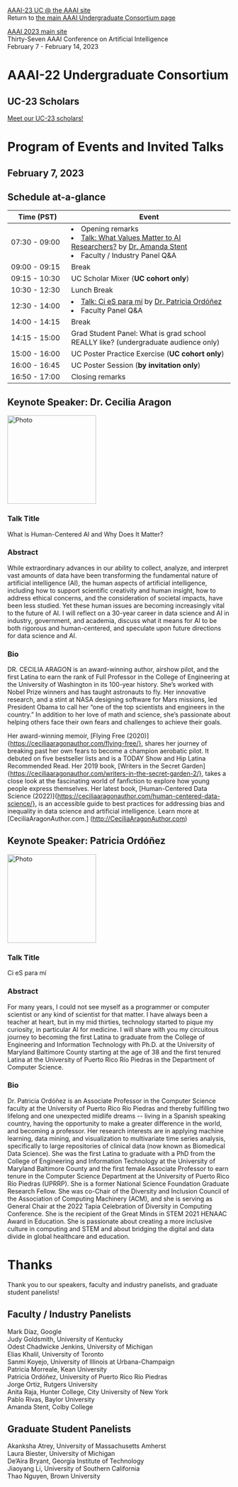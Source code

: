 [AAAI-23 UC @ the AAAI site ](https://aaai.org/Conferences/AAAI-23/undergraduate-consortium/)  
Return to [the main AAAI Undergraduate Consortium page](https://aaai-uc.github.io/)

[AAAI 2023 main site](https://aaai.org/Conferences/AAAI-23/)  
Thirty-Seven AAAI Conference on Artificial Intelligence  
February 7 - February 14, 2023


# AAAI-22 Undergraduate Consortium 

## UC-23 Scholars

[Meet our UC-23 scholars!](https://aaai-uc.github.io/2023_scholarsDRAFT.html)

# Program of Events and Invited Talks
## February 7, 2023


## Schedule at-a-glance

<table>
 <thead>
<tr>
<th width="120">Time (PST) </th>
<th>Event</th>
</tr>
</thead>
 <tbody>
  <tr>
   <td width="120">07:30 - 09:00
   </td>
   <td>
    <li>Opening remarks</li>
    <li><a href="https://aaai-uc.github.io/2022_schedule.html#keynote-speaker-amanda-stent">Talk: What Values Matter to AI Researchers?</a> by <a href="https://amandastent.net/">Dr. Amanda Stent</a></li><li>
    Faculty / Industry Panel Q&A</li>
   </td>
  </tr>
  <tr>
   <td>09:00 - 09:15
   </td>
   <td>Break
   </td>
  </tr>
  <tr>
   <td>09:15 - 10:30
   </td>
   <td>UC Scholar Mixer (<strong>UC cohort only</strong>)
   </td>
  </tr>
  <tr>
   <td>10:30 - 12:30
   </td>
   <td>Lunch Break
   </td>
  </tr>
  <tr>
   <td>12:30 - 14:00
   </td>
   <td><li><a href="https://aaai-uc.github.io/2022_schedule.html#keynote-speaker-patricia-ord&oacute;&ntilde;ez">Talk: Ci eS para mí</a> by <a href="https://ccom.uprrp.edu/~pordonez/">Dr. Patricia Ord&oacute;&ntilde;ez</a></li><li>
    Faculty Panel Q&A</li>
   </td>
  </tr>
  <tr>
   <td>14:00 - 14:15
   </td>
   <td>Break
   </td>
  </tr>
  <tr>
   <td>14:15 - 15:00
   </td>
   <td>Grad Student Panel: What is grad school REALLY like? (undergraduate audience only)
   </td>
  </tr>
  <tr>
   <td>15:00 - 16:00
   </td>
   <td>UC Poster Practice Exercise (<strong>UC cohort only</strong>)
   </td>
  </tr>
  <tr>
   <td>16:00 - 16:45
   </td>
   <td>UC Poster Session (<strong>by invitation only</strong>)
   </td>
  </tr>
  <tr>
   <td>16:50 - 17:00
   </td>
   <td>Closing remarks
   </td>
  </tr>
  </tbody>
</table>


## Keynote Speaker: Dr. Cecilia Aragon
<img height="200" alt="Photo" 
src="./2023/photos/AragonP.jpg">

### Talk Title  
What is Human-Centered AI and Why Does It Matter?

### Abstract
While extraordinary advances in our ability to collect, analyze, and interpret vast amounts of data have been transforming the fundamental nature of artificial intelligence (AI), the human aspects of  artificial intelligence, including how to support scientific creativity and human insight, how to address ethical concerns, and the consideration of societal impacts, have been less studied. Yet these human issues are becoming increasingly vital to the future of AI. I will reflect on a 30-year career in data science and AI in industry, government, and academia, discuss what it means for AI to be both rigorous and human-centered, and speculate upon future directions for data science and AI.

### Bio 

DR. CECILIA ARAGON is an award-winning author, airshow pilot, and the first Latina to earn the rank of Full Professor in the College of Engineering at the University of Washington in its 100-year history. She’s worked with Nobel Prize winners and has taught astronauts to fly. Her innovative research, and a stint at NASA designing software for Mars missions, led President Obama to call her “one of the top scientists and engineers in the country.” In addition to her love of math and science, she’s passionate about helping others face their own fears and challenges to achieve their goals.

Her award-winning memoir, [Flying Free (2020)] {https://ceciliaaragonauthor.com/flying-free/}, shares her journey of breaking past her own fears to become a champion aerobatic pilot. It debuted on five bestseller lists and is a TODAY Show and Hip Latina Recommended Read. Her 2019 book, [Writers in the Secret Garden]{https://ceciliaaragonauthor.com/writers-in-the-secret-garden-2/}, takes a close look at the fascinating world of fanfiction to explore how young people express themselves. Her latest book, [Human-Centered Data Science (2022)]{https://ceciliaaragonauthor.com/human-centered-data-science/}, is an accessible guide to best practices for addressing bias and inequality in data science and artificial intelligence. Learn more at [CeciliaAragonAuthor.com.] (http://CeciliaAragonAuthor.com)


## Keynote Speaker: Patricia Ord&oacute;&ntilde;ez
<img height="200" alt="Photo" src="https://ccom.uprrp.edu/~pordonez/images/PattiMadura.jpg">  
 
### Talk Title 
Ci eS para mí

### Abstract
For many years, I could not see myself as a programmer or computer scientist or any kind of scientist for that matter. I have always been a teacher at heart, but in my mid thirties, technology started to pique my curiosity, in particular AI for medicine. I will share with you my circuitous journey to becoming the first Latina to graduate from the College of Engineering and Information Technology with Ph.D. at the University of Maryland Baltimore County starting at the age of 38 and the first tenured Latina at the University of Puerto Rico Río Piedras in the Department of Computer Science.

### Bio 
Dr. Patricia Ordóñez is an Associate Professor in the Computer Science faculty at the University of Puerto Rico Río Piedras and thereby fulfilling two lifelong and one unexpected midlife dreams -- living in a Spanish speaking country, having the opportunity to make a greater difference in the world, and becoming a professor. Her research interests are in applying machine learning, data mining, and visualization to multivariate time series analysis, specifically to large repositories of clinical data (now known as Biomedical Data Science). She was the first Latina to graduate with a PhD from the College of Engineering and Information Technology at the University of Maryland Baltimore County and the first female Associate Professor to earn tenure in the Computer Science Department at the University of Puerto Rico Río Piedras (UPRRP). She is a former National Science Foundation Graduate Research Fellow. She was co-Chair of the Diversity and Inclusion Council of the Association of Computing Machinery (ACM), and she is serving as General Chair at the 2022 Tapia Celebration of Diversity in Computing Conference. She is the recipient of the Great Minds in STEM 2021 HENAAC Award in Education. She is passionate about creating a more inclusive culture in computing and STEM and about bridging the digital and data divide in global healthcare and education.

# Thanks

Thank you to our speakers, faculty and industry panelists, and graduate student panelists!

## Faculty / Industry Panelists
Mark Díaz, Google  
Judy Goldsmith, University of Kentucky  
Odest Chadwicke Jenkins, University of Michigan  
Elias Khalil, University of Toronto  
Sanmi Koyejo, University of Illinois at Urbana-Champaign  
Patricia Morreale, Kean University  
Patricia Ordóñez, University of Puerto Rico Río Piedras  
Jorge Ortiz, Rutgers University   
Anita Raja, Hunter College, City University of New York  
Pablo Rivas, Baylor University  
Amanda Stent, Colby College  

## Graduate Student Panelists
Akanksha Atrey, University of Massachusetts Amherst  
Laura Biester, University of Michigan  
De’Aira Bryant, Georgia Institute of Technology  
Jiaoyang Li, University of Southern California   
Thao Nguyen, Brown University  



